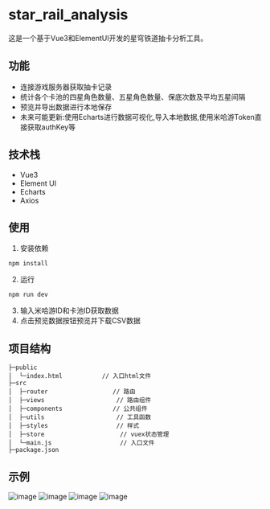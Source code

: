 # star_rail_analysis
这是一个基于Vue3和ElementUI开发的星穹铁道抽卡分析工具。

## 功能
- 连接游戏服务器获取抽卡记录
- 统计各个卡池的四星角色数量、五星角色数量、保底次数及平均五星间隔
- 预览并导出数据进行本地保存
- 未来可能更新:使用Echarts进行数据可视化,导入本地数据,使用米哈游Token直接获取authKey等

## 技术栈
- Vue3
- Element UI
- Echarts
- Axios

## 使用
1. 安装依赖
```
npm install
```
2. 运行
```
npm run dev
```
3. 输入米哈游ID和卡池ID获取数据
4. 点击预览数据按钮预览并下载CSV数据

## 项目结构
```
├─public                  
│  └─index.html           // 入口html文件  
├─src                     
│  ├─router                  // 路由   
│  ├─views                    // 路由组件  
│  ├─components              // 公共组件   
│  ├─utils                    // 工具函数
│  ├─styles                   // 样式  
│  ├─store                     // vuex状态管理
│  └─main.js                   // 入口文件   
├─package.json
```

## 示例
![image](https://user-images.githubusercontent.com/52365743/236595653-27992516-c9f6-464a-bc10-f9c8af7801e6.png)
![image](https://user-images.githubusercontent.com/52365743/236595671-0f3b3c93-ac06-493e-8c60-0b2862e2c451.png)
![image](https://user-images.githubusercontent.com/52365743/236595682-8270af13-9b0d-4337-aebd-74dbeb91ae29.png)
![image](https://user-images.githubusercontent.com/52365743/236595689-36d13f71-9aa1-4a84-b000-b5e12e8630d2.png)
